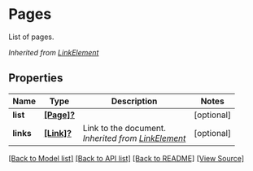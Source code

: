 # Pages
List of pages.

*Inherited from [LinkElement](LinkElement.md)*
## Properties
Name | Type | Description | Notes
------------ | ------------- | ------------- | -------------
**list** | [**[Page]?**](Page.md) |  | [optional]
**links** | [**[Link]?**](Link.md) | Link to the document.<br />*Inherited from [LinkElement](LinkElement.md)* | [optional]

[[Back to Model list]](../README.md#documentation-for-models) [[Back to API list]](../README.md#documentation-for-api-endpoints) [[Back to README]](../README.md) [[View Source]](../AsposePdfCloud/Models/Pages.swift)

